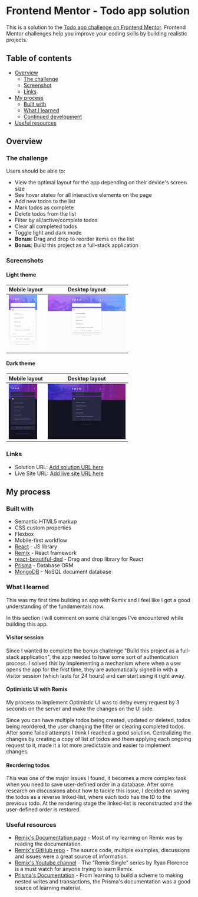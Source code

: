 # Frontend Mentor - Todo app solution

This is a solution to the [Todo app challenge on Frontend Mentor](https://www.frontendmentor.io/challenges/todo-app-Su1_KokOW). Frontend Mentor challenges help you improve your coding skills by building realistic projects.

## Table of contents

- [Overview](#overview)
  - [The challenge](#the-challenge)
  - [Screenshot](#screenshot)
  - [Links](#links)
- [My process](#my-process)
  - [Built with](#built-with)
  - [What I learned](#what-i-learned)
  - [Continued development](#continued-development)
- [Useful resources](#useful-resources)

## Overview

### The challenge

Users should be able to:

- View the optimal layout for the app depending on their device's screen size
- See hover states for all interactive elements on the page
- Add new todos to the list
- Mark todos as complete
- Delete todos from the list
- Filter by all/active/complete todos
- Clear all completed todos
- Toggle light and dark mode
- **Bonus**: Drag and drop to reorder items on the list
- **Bonus**: Build this project as a full-stack application

### Screenshots

#### Light theme

| Mobile layout                                                                                   | Desktop layout                                                                                    |
| ----------------------------------------------------------------------------------------------- | ------------------------------------------------------------------------------------------------- |
| <a href="./screenshots/mobile-light.png"><img src="./screenshots/mobile-light-thumb.png" /></a> | <a href="./screenshots/desktop-light.png"><img src="./screenshots/desktop-light-thumb.png" /></a> |

#### Dark theme

| Mobile layout                                                                                 | Desktop layout                                                                                  |
| --------------------------------------------------------------------------------------------- | ----------------------------------------------------------------------------------------------- |
| <a href="./screenshots/mobile-dark.png"><img src="./screenshots/mobile-dark-thumb.png" /></a> | <a href="./screenshots/desktop-dark.png"><img src="./screenshots/desktop-dark-thumb.png" /></a> |

### Links

- Solution URL: [Add solution URL here](https://your-solution-url.com)
- Live Site URL: [Add live site URL here](https://your-live-site-url.com)

## My process

### Built with

- Semantic HTML5 markup
- CSS custom properties
- Flexbox
- Mobile-first workflow
- [React](https://reactjs.org/) - JS library
- [Remix](https://remix.run/) - React framework
- [react-beautiful-dnd](https://github.com/atlassian/react-beautiful-dnd) - Drag and drop library for React
- [Prisma](https://www.prisma.io/) - Database ORM
- [MongoDB](https://www.mongodb.com) - NoSQL document database

### What I learned

This was my first time building an app with Remix and I feel like I got a good understanding of the fundamentals now.

In this section I will comment on some challenges I've encountered while building this app.

#### Visitor session

Since I wanted to complete the bonus challenge "Build this project as a full-stack application", the app needed to have some sort of authentication process. I solved this by implementing a mechanism where when a user opens the app for the first time, they are automatically signed in with a visitor session (which lasts for 24 hours) and can start using it right away.

#### Optimistic UI with Remix

My process to implement Optimistic UI was to delay every request by 3 seconds on the server and make the changes on the UI side.

Since you can have multiple todos being created, updated or deleted, todos being reordered, the user changing the filter or clearing completed todos. After some failed attempts I think I reached a good solution. Centralizing the changes by creating a copy of list of todos and them applying each ongoing request to it, made it a lot more predictable and easier to implement changes.

#### Reordering todos

This was one of the major issues I found, it becomes a more complex task when you need to save user-defined order in a database. After some research on discussions about how to tackle this issue, I decided on saving the todos as a reverse linked-list, where each todo has the ID to the previous todo. At the rendering stage the linked-list is reconstructed and the user-defined order is restored.

### Useful resources

- [Remix's Documentation page](https://remix.run/docs/en/v1) - Most of my learning on Remix was by reading the documentation.
- [Remix's GitHub repo](https://github.com/remix-run/remix) - The source code, multiple examples, discussions and issues were a great source of information.
- [Remix's Youtube channel](https://www.youtube.com/c/Remix-Run) - The "Remix Single" series by Ryan Florence is a must watch for anyone trying to learn Remix.
- [Prisma's Documentation](https://www.prisma.io/docs/) - From learning to build a scheme to making nested writes and transactions, the Prisma's documentation was a good source of learning material.
